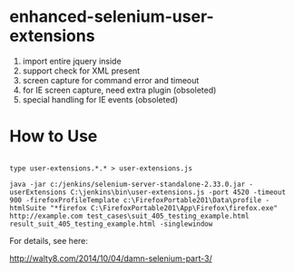 enhanced-selenium-user-extensions
=================================

1. import entire jquery inside
2. support check for XML present
3. screen capture for command error and timeout
4. for IE screen capture, need extra plugin (obsoleted)
5. special handling for IE events (obsoleted)


How to Use
==========

<pre><code>
type user-extensions.*.* > user-extensions.js

java -jar c:/jenkins/selenium-server-standalone-2.33.0.jar -userExtensions C:\jenkins\bin\user-extensions.js -port 4520 -timeout 900 -firefoxProfileTemplate c:\FirefoxPortable201\Data\profile -htmlSuite "*firefox C:\FirefoxPortable201\App\Firefox\firefox.exe" http://example.com test_cases\suit_405_testing_example.html result_suit_405_testing_example.html -singlewindow
</code></pre>

For details, see here:

http://walty8.com/2014/10/04/damn-selenium-part-3/
